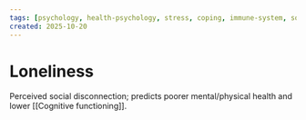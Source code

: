 ```yaml
---
tags: [psychology, health-psychology, stress, coping, immune-system, social-support, personality]
created: 2025-10-20
---
```

# Loneliness

Perceived social disconnection; predicts poorer mental/physical health and lower [[Cognitive functioning]].
